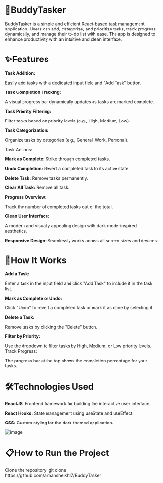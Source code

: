 <h1>🎯BuddyTasker</h1>
BuddyTasker is a simple and efficient React-based task management application. Users can add, categorize, and prioritize tasks, track progress dynamically, and manage their to-do list with ease. The app is designed to enhance productivity with an intuitive and clean interface.

<h1>✨Features</h1>

**Task Addition:**

Easily add tasks with a dedicated input field and "Add Task" button.

**Task Completion Tracking:**

A visual progress bar dynamically updates as tasks are marked complete.

**Task Priority Filtering:**

Filter tasks based on priority levels (e.g., High, Medium, Low).

**Task Categorization:**

Organize tasks by categories (e.g., General, Work, Personal).

Task Actions:

**Mark as Complete:** Strike through completed tasks.

**Undo Completion:** Revert a completed task to its active state.

**Delete Task:** Remove tasks permanently.

**Clear All Task:** Remove all task.

**Progress Overview:**

Track the number of completed tasks out of the total.

**Clean User Interface:**

A modern and visually appealing design with dark mode-inspired aesthetics.

**Responsive Design:**
Seamlessly works across all screen sizes and devices.

<h1>🚀How It Works</h1>

**Add a Task:**

Enter a task in the input field and click "Add Task" to include it in the task list.

**Mark as Complete or Undo:**

Click "Undo" to revert a completed task or mark it as done by selecting it.

**Delete a Task:**

Remove tasks by clicking the "Delete" button.

**Filter by Priority:**

Use the dropdown to filter tasks by High, Medium, or Low priority levels.
Track Progress:

The progress bar at the top shows the completion percentage for your tasks.
<h1>🛠️Technologies Used</h1>

**ReactJS:** Frontend framework for building the interactive user interface.

**React Hooks:** State management using useState and useEffect.

**CSS:** Custom styling for the dark-themed application.

![image](https://github.com/user-attachments/assets/70bd01d4-dbca-4698-8bd1-3b912d12d0b3)


<h1>📋How to Run the Project</h1>
Clone the repository:
git clone https://github.com/aimansheikh17/BuddyTasker
